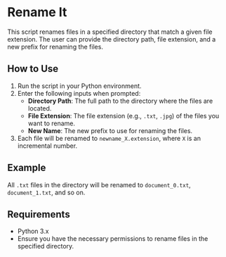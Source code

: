 # Rename It
This script renames files in a specified directory that match a given file extension. The user can provide the directory path, file extension, and a new prefix for renaming the files.

## How to Use

1. Run the script in your Python environment.
2. Enter the following inputs when prompted:
   - **Directory Path**: The full path to the directory where the files are located.
   - **File Extension**: The file extension (e.g., `.txt`, `.jpg`) of the files you want to rename.
   - **New Name**: The new prefix to use for renaming the files.
3. Each file will be renamed to `newname_X.extension`, where `X` is an incremental number.

## Example
All `.txt` files in the directory will be renamed to `document_0.txt`, `document_1.txt`, and so on.

## Requirements
- Python 3.x
- Ensure you have the necessary permissions to rename files in the specified directory.